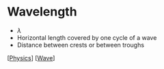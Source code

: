 # Wavelength

- $\lambda$
- Horizontal length covered by one cycle of a wave
- Distance between crests or between troughs

[[Physics]] [[Wave]]

[//begin]: # "Autogenerated link references for markdown compatibility"
[Physics]: physics "Physics"
[Wave]: wave "Wave"
[//end]: # "Autogenerated link references"